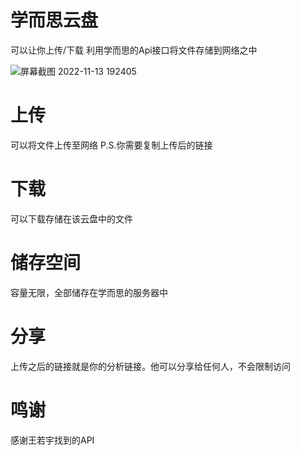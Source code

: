 # 学而思云盘
可以让你上传/下载
利用学而思的Api接口将文件存储到网络之中


![屏幕截图 2022-11-13 192405](https://livefile.xesimg.com/programme/python_assets/dcff06956a375384afcc4ab0d7a90437.png)

# 上传
可以将文件上传至网络
P.S.你需要复制上传后的链接

# 下载
可以下载存储在该云盘中的文件

# 储存空间
容量无限，全部储存在学而思的服务器中

# 分享
上传之后的链接就是你的分析链接。他可以分享给任何人，不会限制访问

# 鸣谢
感谢王若宇找到的API
